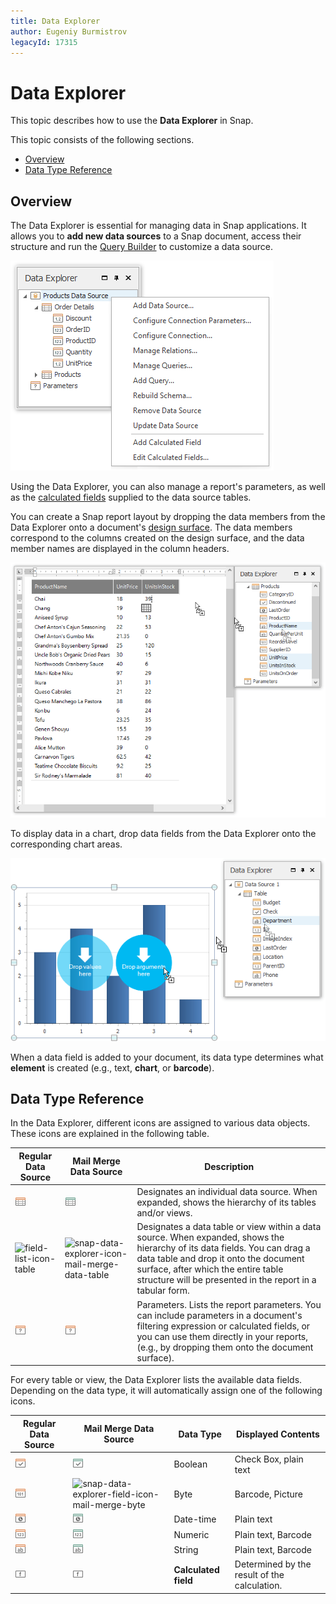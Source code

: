 ```yaml
---
title: Data Explorer
author: Eugeniy Burmistrov
legacyId: 17315
---
```

# Data Explorer
This topic describes how to use the **Data Explorer** in Snap.

This topic consists of the following sections.
* [Overview](#overview)
* [Data Type Reference](#description)

## <a name="overview"/>Overview
The Data Explorer is essential for managing data in Snap applications. It allows you to **add new data sources** to a Snap document, access their structure and run the [Query Builder](../../connect-to-data/use-the-query-builder.md) to customize a data source.

![snap-data-explorer-data-source-context-menu](../../../../images/img21372.png)

Using the Data Explorer, you can also manage a report's parameters, as well as the [calculated fields](../../connect-to-data/use-calculated-fields.md) supplied to the data source tables.

You can create a Snap report layout by dropping the data members from the Data Explorer onto a document's [design surface](design-surface.md). The data members correspond to the columns created on the design surface, and the data member names are displayed in the column headers.

![How-to-Bind-Report-to-MS-SQL-Server-09](../../../../images/img18483.png)

To display data in a chart, drop data fields from the Data Explorer onto the corresponding chart areas.

![ReportWithChart-02](../../../../images/img18288.png)

When a data field is added to your document, its data type determines what **element** is created (e.g., text, **chart**, or **barcode**).

## <a name="description"/>Data Type Reference
In the Data Explorer, different icons are assigned to various data objects. These icons are explained in the following table.

| Regular Data Source | Mail Merge Data Source | Description |
|---|---|---|
| ![snap-data-explorer-icon-dataset](../../../../images/img18794.png) | ![snap-data-explorer-icon-mail-merge-dataset](../../../../images/img21420.png) | Designates an individual data source. When expanded, shows the hierarchy of its tables and/or views. |
| ![field-list-icon-table](../../../../images/img18799.png) | ![snap-data-explorer-icon-mail-merge-data-table](../../../../images/img21421.png) | Designates a data table or view within a data source. When expanded, shows the hierarchy of its data fields. You can drag a data table and drop it onto the document surface, after which the entire table structure will be presented in the report in a tabular form. |
| ![field-list-icon-parameters](../../../../images/img18797.png) | ![field-list-icon-parameters](../../../../images/img18797.png) | Parameters. Lists the report parameters. You can include parameters in a document's filtering expression or calculated fields, or you can use them directly in your reports, (e.g., by dropping them onto the document surface). |

For every table or view, the Data Explorer lists the available data fields. Depending on the data type, it will automatically assign one of the following icons.

| Regular Data Source | Mail Merge Data Source | Data Type | Displayed Contents |
|---|---|---|---|
| ![field-list-icon-boolean](../../../../images/img18791.png) | ![snap-data-explorer-field-icon-mail-merge-boolean](../../../../images/img21425.png) | Boolean | Check Box, plain text |
| ![field-list-icon-byte](../../../../images/img18792.png) | ![snap-data-explorer-field-icon-mail-merge-byte](../../../../images/img21426.png) | Byte | Barcode, Picture |
| ![field-list-icon-date-time](../../../../images/img18795.png) | ![snap-data-explorer-field-icon-mail-merge-date-time](../../../../images/img21428.png) | Date-time | Plain text |
| ![field-list-icon-number](../../../../images/img18796.png) | ![snap-data-explorer-field-icon-mail-merge-numeric](../../../../images/img21424.png) | Numeric | Plain text, Barcode |
| ![field-list-icon-string](../../../../images/img18798.png) | ![snap-data-explorer-field-icon-mail-merge-string](../../../../images/img21423.png) | String | Plain text, Barcode |
| ![field-list-icon-calculated-field](../../../../images/img18793.png) | ![field-list-icon-calculated-field](../../../../images/img18793.png) | **Calculated field** | Determined by the result of the calculation. |